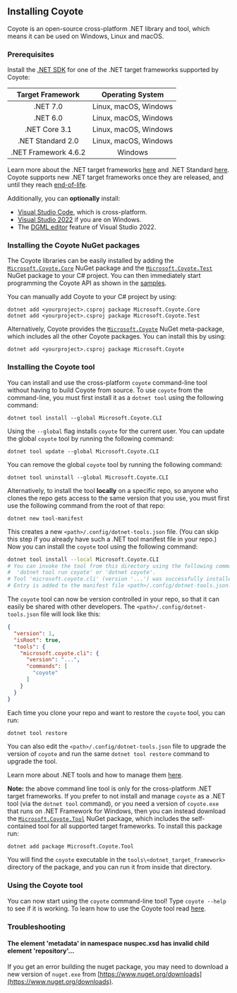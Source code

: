 ## Installing Coyote

Coyote is an open-source cross-platform .NET library and tool, which means it can be used on
Windows, Linux and macOS.

### Prerequisites

Install the [.NET SDK](https://dotnet.microsoft.com/download/dotnet) for one of the .NET target
frameworks supported by Coyote:

| Target Framework      | Operating System      |
| :-------------------: | :-------------------: |
| .NET 7.0              | Linux, macOS, Windows |
| .NET 6.0              | Linux, macOS, Windows |
| .NET Core 3.1         | Linux, macOS, Windows |
| .NET Standard 2.0     | Linux, macOS, Windows |
| .NET Framework 4.6.2  | Windows               |

Learn more about the .NET target frameworks
[here](https://learn.microsoft.com/en-us/dotnet/standard/frameworks) and .NET Standard
[here](https://learn.microsoft.com/en-us/dotnet/standard/net-standard). Coyote supports new .NET
target frameworks once they are released, and until they reach
[end-of-life](https://dotnet.microsoft.com/en-us/platform/support/policy/dotnet-core).

Additionally, you can **optionally** install:
- [Visual Studio Code](https://code.visualstudio.com/Download), which is cross-platform.
- [Visual Studio 2022](https://docs.microsoft.com/en-us/visualstudio/install/install-visual-studio)
if you are on Windows.
- The [DGML editor](../how-to/generate-dgml.md) feature of Visual Studio 2022.

### Installing the Coyote NuGet packages

The Coyote libraries can be easily installed by adding the
[`Microsoft.Coyote.Core`](https://www.nuget.org/packages/Microsoft.Coyote.Core/) NuGet package and
the [`Microsoft.Coyote.Test`](https://www.nuget.org/packages/Microsoft.Coyote.Test/) NuGet package
to your C# project. You can then immediately start programming the Coyote API as shown in the
[samples](https://github.com/microsoft/coyote/tree/main/Samples).

You can manually add Coyote to your C# project by using:
```plain
dotnet add <yourproject>.csproj package Microsoft.Coyote.Core
dotnet add <yourproject>.csproj package Microsoft.Coyote.Test
```

Alternatively, Coyote provides the
[`Microsoft.Coyote`](https://www.nuget.org/packages/Microsoft.Coyote/) NuGet meta-package, which
includes all the other Coyote packages. You can install this by using:
```plain
dotnet add <yourproject>.csproj package Microsoft.Coyote
```

### Installing the Coyote tool

You can install and use the cross-platform `coyote` command-line tool without having to build Coyote
from source. To use `coyote` from the command-line, you must first install it as a `dotnet tool`
using the following command:
```plain
dotnet tool install --global Microsoft.Coyote.CLI
```
Using the `--global` flag installs `coyote` for the current user. You can update the global `coyote`
tool by running the following command:
```plain
dotnet tool update --global Microsoft.Coyote.CLI
```
You can remove the global `coyote` tool by running the following command:
```plain
dotnet tool uninstall --global Microsoft.Coyote.CLI
```

Alternatively, to install the tool **locally** on a specific repo, so anyone who clones the repo
gets access to the same version that you use, you must first use the following command from the root
of that repo:
```
dotnet new tool-manifest
```

This creates a new `<path>/.config/dotnet-tools.json` file. (You can skip this step if you already
have such a .NET tool manifest file in your repo.) Now you can install the `coyote` tool using the
following command:
```bash
dotnet tool install --local Microsoft.Coyote.CLI
# You can invoke the tool from this directory using the following commands:
#  'dotnet tool run coyote' or 'dotnet coyote'.
# Tool 'microsoft.coyote.cli' (version '...') was successfully installed.
# Entry is added to the manifest file <path>/.config/dotnet-tools.json.
```

The `coyote` tool can now be version controlled in your repo, so that it can easily be shared with
other developers. The `<path>/.config/dotnet-tools.json` file will look like this:
```json
{
  "version": 1,
  "isRoot": true,
  "tools": {
    "microsoft.coyote.cli": {
      "version": "...",
      "commands": [
        "coyote"
      ]
    }
  }
}
```

Each time you clone your repo and want to restore the `coyote` tool, you can run:
```bash
dotnet tool restore
```

You can also edit the `<path>/.config/dotnet-tools.json` file to upgrade the version of `coyote` and
run the same `dotnet tool restore` command to upgrade the tool.

Learn more about .NET tools and how to manage them
[here](https://docs.microsoft.com/en-us/dotnet/core/tools/global-tools).

**Note:** the above command line tool is only for the cross-platform .NET target frameworks. If you
prefer to not install and manage `coyote` as a .NET tool (via the `dotnet tool` command), or you
need a version of `coyote.exe` that runs on .NET Framework for Windows, then you can instead download
the [`Microsoft.Coyote.Tool`](https://www.nuget.org/packages/Microsoft.Coyote.Tool/) NuGet package, which
includes the self-contained tool for all supported target frameworks. To install this package run:
```plain
dotnet add package Microsoft.Coyote.Tool
```
You will find the `coyote` executable in the `tools\<dotnet_target_framework>` directory of the
package, and you can run it from inside that directory.

### Using the Coyote tool

You can now start using the `coyote` command-line tool! Type `coyote --help` to see if it is
working. To learn how to use the Coyote tool read [here](using-coyote.md).

### Troubleshooting

#### The element 'metadata' in namespace nuspec.xsd has invalid child element 'repository'...

If you get an error building the nuget package, you may need to download
a new version of `nuget.exe` from [https://www.nuget.org/downloads](https://www.nuget.org/downloads).
